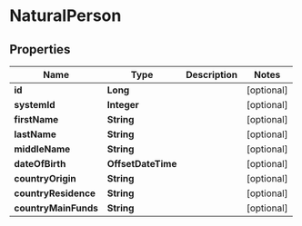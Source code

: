 

# NaturalPerson


## Properties

| Name | Type | Description | Notes |
|------------ | ------------- | ------------- | -------------|
|**id** | **Long** |  |  [optional] |
|**systemId** | **Integer** |  |  [optional] |
|**firstName** | **String** |  |  [optional] |
|**lastName** | **String** |  |  [optional] |
|**middleName** | **String** |  |  [optional] |
|**dateOfBirth** | **OffsetDateTime** |  |  [optional] |
|**countryOrigin** | **String** |  |  [optional] |
|**countryResidence** | **String** |  |  [optional] |
|**countryMainFunds** | **String** |  |  [optional] |



